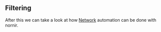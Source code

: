 ## Filtering


After this we can take a look at how [Network](/Guides/Network.md) automation can be done with nornir.